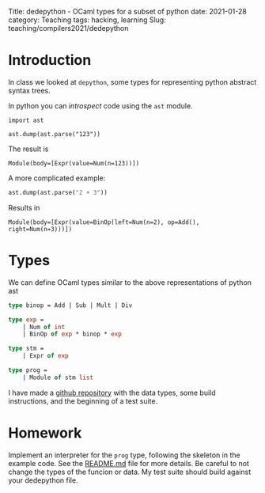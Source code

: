 Title: dedepython - OCaml types for a subset of python
date: 2021-01-28
category: Teaching
tags: hacking, learning
Slug: teaching/compilers2021/dedepython

# Introduction

In class we looked at `depython`, some types for representing python abstract syntax trees.

In python you can *introspect* code using the `ast` module.

```
import ast

ast.dump(ast.parse("123"))
```
The result is
```
Module(body=[Expr(value=Num(n=123))])
```

A more complicated example:

```python
ast.dump(ast.parse("2 + 3"))
```
Results in
```
Module(body=[Expr(value=BinOp(left=Num(n=2), op=Add(), right=Num(n=3)))])
```

# Types

We can define OCaml types similar to the above representations of python ast

```ocaml
type binop = Add | Sub | Mult | Div

type exp =
    | Num of int
    | BinOp of exp * binop * exp

type stm =
    | Expr of exp

type prog =
    | Module of stm list
```

I have made a [github repository](https://github.com/humberto-ortiz/compilers-s2021) with the data types, some build instructions, and the beginning of a test suite.

# Homework

Implement an interpreter for the `prog` type, following the skeleton in the example code. See the [README.md](https://github.com/humberto-ortiz/compilers-s2021/blob/main/README.md) file for more details. Be careful to not change the types of the funcion or data. My test suite should build against your dedepython file.
